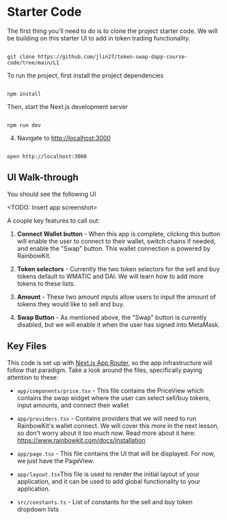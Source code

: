 # Starter Code

The first thing you'll need to do is to clone the project starter code. We will be building on this starter UI to add in token trading functionality.

```

git clone https://github.com/jlin27/token-swap-dapp-course-code/tree/main/L1

```

To run the project, first install the project dependencies

```

npm install

```

Then, start the Next.js development server

```

npm run dev

```

4. Navigate to [http://localhost:3000](http://localhost:3000/)

```

open http://localhost:3000

```

## UI Walk-through

You should see the following UI

<TODO: Insert app screenshot>

A couple key features to call out:

1.  **Connect Wallet button** - When this app is complete, clicking this button will enable the user to connect to their wallet, switch chains if needed, and enable the "Swap" button. This wallet connection is powered by RainbowKit.

2.  **Token selectors** - Currently the two token selectors for the sell and buy tokens default to WMATIC and DAI. We will learn how to add more tokens to these lists.

3.  **Amount** - These two amount inputs allow users to input the amount of tokens they would like to sell and buy.

4.  **Swap Button** - As mentioned above, the "Swap" button is currently disabled, but we will enable it when the user has signed into MetaMask.

## Key Files

This code is set up with [Next.js App Router](https://nextjs.org/docs), so the app infrastructure will follow that paradigm. Take a look around the files, specifically paying attention to these:

- `app/components/price.tsx` - This file contains the PriceView which contains the swap widget where the user can select sell/buy tokens, input amounts, and connect their wallet

- `app/providers.tsx` - Contains providers that we will need to run RainbowKit's wallet connect. We will cover this more in the next lesson, so don't worry about it too much now. Read more about it here: https://www.rainbowkit.com/docs/installation

- `app/page.tsx` - This file contains the UI that will be displayed. For now, we just have the PageView.

- `app/layout.tsx`This file is used to render the initial layout of your application, and it can be used to add global functionality to your application.

- `src/constants.ts` - List of constants for the sell and buy token dropdown lists
